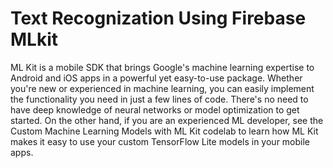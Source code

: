 # Text Recognization Using Firebase MLkit

ML Kit is a mobile SDK that brings Google's machine learning expertise to Android and iOS apps in a powerful yet easy-to-use package. Whether you're new or experienced in machine learning, you can easily implement the functionality you need in just a few lines of code. There's no need to have deep knowledge of neural networks or model optimization to get started. On the other hand, if you are an experienced ML developer, see the Custom Machine Learning Models with ML Kit codelab to learn how ML Kit makes it easy to use your custom TensorFlow Lite models in your mobile apps.


